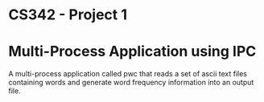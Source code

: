 # CS342 - Project 1
# Multi-Process Application using IPC
A multi-process application called pwc that reads a set of ascii text 
files containing words and generate word frequency information into 
an output file. 
